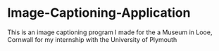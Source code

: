 # Image-Captioning-Application

This is an image captioning program I made for the a Museum in Looe, Cornwall for my internship with the University of Plymouth
